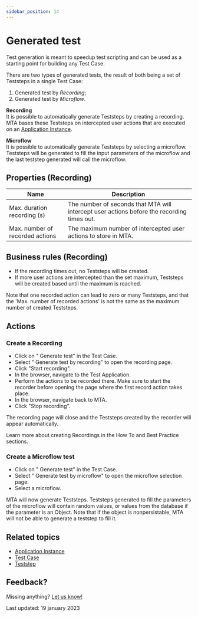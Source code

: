 ```yaml
---
sidebar_position: 14
---
```



# Generated test

Test generation is meant to speedup test scripting and can be used as a starting point for building any Test Case. 

There are two types of generated tests, the result of both being a set of Teststeps in a single Test Case:
1. Generated test by *Recording*;
2. Generated test by *Microflow*. 

**Recording**<br/>
It is possible to automatically generate Teststeps by creating a recording. MTA bases these Teststeps on intercepted user actions that are executed on an [Application Instance](application-instance). 

**Microflow**<br/>
It is possible to automatically generate Teststeps by selecting a microflow. Teststeps will be generated to fill the input parameters of the microflow and the last teststep generated will call the microflow.

## Properties (Recording)
| Name                            | Description                                                                                |
| ------------------------------- | ------------------------------------------------------------------------------------------ |
| Max. duration recording (s)     | The number of seconds that MTA will intercept user actions before the recording times out. |
| Max. number of recorded actions | The maximum number of intercepted user actions to store in MTA.                            |

## Business rules (Recording)
- If the recording times out, no Teststeps will be created. 
- If more user actions are intercepted than the set maximum, Teststeps will be created based until the maximum is reached.

Note that one recorded action can lead to zero or many Teststeps, and that the 'Max. number of recorded actions' is not the same as the maximum number of created Teststeps.

## Actions

### Create a Recording

- Click on "<i class="fas fa-wand-magic-sparkles"></i> Generate test" in the Test Case.
- Select "<i class="fas fa-wand-magic-sparkles"></i> Generate test by recording" to open the recording page.
- Click "Start recording".
- In the browser, navigate to the Test Application.
- Perform the actions to be recorded there. Make sure to start the recorder before opening the page where the first record action takes place.
- In the browser, navigate back to MTA.
- Click "Stop recording".

The recording page will close and the Teststeps created by the recorder will appear automatically. 

Learn more about creating Recordings in the How To and Best Practice sections.


### Create a Microflow test

- Click on "<i class="fas fa-wand-magic-sparkles"></i> Generate test" in the Test Case.
- Select "<i class="fas fa-wand-magic-sparkles"></i> Generate test by microflow" to open the microflow selection page.
- Select a microflow.

MTA will now generate Teststeps. Teststeps generated to fill the parameters of the microflow will contain random values, or values from the database if the parameter is an Object. Note that if the object is nonpersistable, MTA will not be able to generate a teststep to fill it.

## Related topics
- [Application Instance](application-instance)
- [Test Case](test-case)
- [Teststep](teststep)

## Feedback?
Missing anything? [Let us know!](mailto:support@menditect.com)

Last updated: 19 january 2023